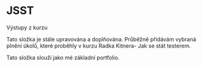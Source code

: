 # JSST
Výstupy z kurzu

Tato složka je stále upravována a doplňována.
Průběžně přidávám vybraná plnění úkolů, které proběhly v kurzu Radka Kitnera- Jak se stát testerem.

Tato složka slouží jako mé základní portfolio.
